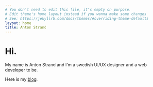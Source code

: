 ```yaml
---
# You don't need to edit this file, it's empty on purpose.
# Edit theme's home layout instead if you wanna make some changes
# See: https://jekyllrb.com/docs/themes/#overriding-theme-defaults
layout: home
title: Anton Strand
---
```


# Hi.
My name is Anton Strand and I'm a swedish UI/UX designer and a web developer to be.

Here is my [blog](blog.html).
